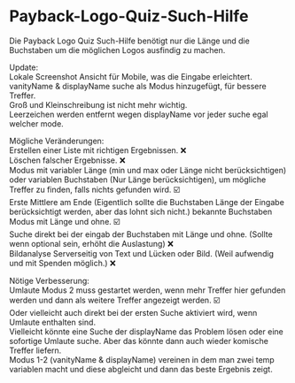 # Payback-Logo-Quiz-Such-Hilfe
Die Payback Logo Quiz Such-Hilfe benötigt nur die Länge und die Buchstaben um die möglichen Logos ausfindig zu machen.

Update:  
Lokale Screenshot Ansicht für Mobile, was die Eingabe erleichtert.  
vanityName & displayName suche als Modus hinzugefügt, für bessere Treffer.  
Groß und Kleinschreibung ist nicht mehr wichtig.  
Leerzeichen werden entfernt wegen displayName vor jeder suche egal welcher mode.  

Mögliche Veränderungen:  
Erstellen einer Liste mit richtigen Ergebnissen. ❌  
Löschen falscher Ergebnisse. ❌  
Modus mit variabler Länge (min und max oder Länge nicht berücksichtigen) oder variablen Buchstaben (Nur Länge berücksichtigen), um mögliche Treffer zu finden, falls nichts gefunden wird. ☑️  
Erste Mittlere am Ende (Eigentlich sollte die Buchstaben Länge der Eingabe berücksichtigt werden, aber das lohnt sich nicht.) bekannte Buchstaben Modus mit Länge und ohne. ☑️  
Suche direkt bei der eingab der Buchstaben mit Länge und ohne. (Sollte wenn optional sein, erhöht die Auslastung) ❌  
Bildanalyse Serverseitig von Text und Lücken oder Bild. (Weil aufwendig und mit Spenden möglich.) ❌  

Nötige Verbesserung:  
Umlaute Modus 2 muss gestartet werden, wenn mehr Treffer hier gefunden werden und dann als weitere Treffer angezeigt werden. ☑️  
Oder vielleicht auch direkt bei der ersten Suche aktiviert wird, wenn Umlaute enthalten sind.  
Vielleicht könnte eine Suche der displayName das Problem lösen oder eine sofortige Umlaute suche. Aber das könnte dann auch wieder komische Treffer liefern.  
Modus 1-2 (vanityName & displayName) vereinen in dem man zwei temp variablen macht und diese abgleicht und dann das beste Ergebnis zeigt.  
